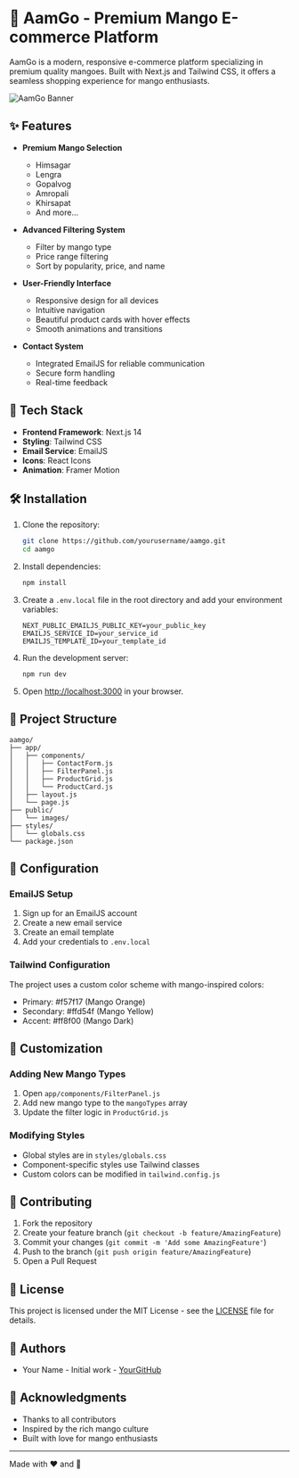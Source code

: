 # 🥭 AamGo - Premium Mango E-commerce Platform

AamGo is a modern, responsive e-commerce platform specializing in premium quality mangoes. Built with Next.js and Tailwind CSS, it offers a seamless shopping experience for mango enthusiasts.

![AamGo Banner](public/images/banner.jpg)

## ✨ Features

- **Premium Mango Selection**
  - Himsagar
  - Lengra
  - Gopalvog
  - Amropali
  - Khirsapat
  - And more...

- **Advanced Filtering System**
  - Filter by mango type
  - Price range filtering
  - Sort by popularity, price, and name

- **User-Friendly Interface**
  - Responsive design for all devices
  - Intuitive navigation
  - Beautiful product cards with hover effects
  - Smooth animations and transitions

- **Contact System**
  - Integrated EmailJS for reliable communication
  - Secure form handling
  - Real-time feedback

## 🚀 Tech Stack

- **Frontend Framework**: Next.js 14
- **Styling**: Tailwind CSS
- **Email Service**: EmailJS
- **Icons**: React Icons
- **Animation**: Framer Motion

## 🛠️ Installation

1. Clone the repository:
   ```bash
   git clone https://github.com/yourusername/aamgo.git
   cd aamgo
   ```

2. Install dependencies:
   ```bash
   npm install
   ```

3. Create a `.env.local` file in the root directory and add your environment variables:
   ```env
   NEXT_PUBLIC_EMAILJS_PUBLIC_KEY=your_public_key
   EMAILJS_SERVICE_ID=your_service_id
   EMAILJS_TEMPLATE_ID=your_template_id
   ```

4. Run the development server:
   ```bash
   npm run dev
   ```

5. Open [http://localhost:3000](http://localhost:3000) in your browser.

## 📁 Project Structure

```
aamgo/
├── app/
│   ├── components/
│   │   ├── ContactForm.js
│   │   ├── FilterPanel.js
│   │   ├── ProductGrid.js
│   │   └── ProductCard.js
│   ├── layout.js
│   └── page.js
├── public/
│   └── images/
├── styles/
│   └── globals.css
└── package.json
```

## 🔧 Configuration

### EmailJS Setup
1. Sign up for an EmailJS account
2. Create a new email service
3. Create an email template
4. Add your credentials to `.env.local`

### Tailwind Configuration
The project uses a custom color scheme with mango-inspired colors:
- Primary: #f57f17 (Mango Orange)
- Secondary: #ffd54f (Mango Yellow)
- Accent: #ff8f00 (Mango Dark)

## 🎨 Customization

### Adding New Mango Types
1. Open `app/components/FilterPanel.js`
2. Add new mango type to the `mangoTypes` array
3. Update the filter logic in `ProductGrid.js`

### Modifying Styles
- Global styles are in `styles/globals.css`
- Component-specific styles use Tailwind classes
- Custom colors can be modified in `tailwind.config.js`

## 🤝 Contributing

1. Fork the repository
2. Create your feature branch (`git checkout -b feature/AmazingFeature`)
3. Commit your changes (`git commit -m 'Add some AmazingFeature'`)
4. Push to the branch (`git push origin feature/AmazingFeature`)
5. Open a Pull Request

## 📝 License

This project is licensed under the MIT License - see the [LICENSE](LICENSE) file for details.

## 👥 Authors

- Your Name - Initial work - [YourGitHub](https://github.com/yourusername)

## 🙏 Acknowledgments

- Thanks to all contributors
- Inspired by the rich mango culture
- Built with love for mango enthusiasts

---

Made with ❤️ and 🥭
